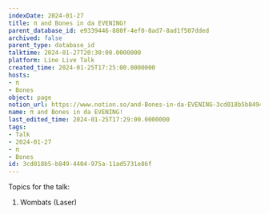 ```yaml
---
indexDate: 2024-01-27
title: π and Bones in da EVENING!
parent_database_id: e9339446-880f-4ef0-8ad7-8ad1f507dded
archived: false
parent_type: database_id
talktime: 2024-01-27T20:30:00.0000000
platform: Line Live Talk
created_time: 2024-01-25T17:25:00.0000000
hosts:
- π
- Bones
object: page
notion_url: https://www.notion.so/and-Bones-in-da-EVENING-3cd018b5b8494404975a11ad5731e86f
name: π and Bones in da EVENING!
last_edited_time: 2024-01-25T17:29:00.0000000
tags:
- Talk
- 2024-01-27
- π
- Bones
id: 3cd018b5-b849-4404-975a-11ad5731e86f
---
```


Topics for the talk:
1. Wombats (Laser)

























